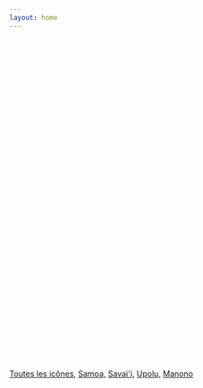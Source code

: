 ```yaml
---
layout: home
---
```


<div>

<div id="post"></div>

<div id="map" data-tap-disabled="true"></div>

<p>
  <a href="JavaScript:showAllIcons()">Toutes les icônes,</a>
  <a href="JavaScript:setBounds(samoa)"> Samoa,</a>
  <a href="JavaScript:setBounds(savaii)"> Savai'i,</a>
  <a href="JavaScript:setBounds(upolu)"> Upolu,</a>
  <a href="JavaScript:setBounds(manono)"> Manono</a>
</p>

<style>
#map {
  width: 90vw; 
  height: 60vw; 
}
</style>

<script src="https://maps.googleapis.com/maps/api/js"></script>

<script>

var map;
var markers = new Array();
var markersCl = new Array();

var samoa = [
  new google.maps.LatLng(-13.499144,-172.78738),
  new google.maps.LatLng(-13.451613, -172.33061),
  new google.maps.LatLng(-13.8756895, -171.60178),
  new google.maps.LatLng(-14.037134, -171.67784)
];

var savaii = [
  new google.maps.LatLng(-13.499144,-172.78738),
  new google.maps.LatLng(-13.451613, -172.33061),
  new google.maps.LatLng(-13.66891, -172.17941),
  new google.maps.LatLng(-13.801262, -172.52443)
];

var upolu = [
  new google.maps.LatLng(-13.83045,-172.0081),
  new google.maps.LatLng(-13.8756895, -171.60178),
  new google.maps.LatLng(-14.037134, -171.67784)
];

var manono = [
  new google.maps.LatLng(-13.853478,-172.11687),
  new google.maps.LatLng(-13.83045, -172.0081),
  new google.maps.LatLng(-13.753836,-172.11687)
];

function setPost(code) {
  $('#post').load('/samoa/2015/08/' + code + '/', function() {
    $('#post').get(0).scrollIntoView();
  });
}

function setBounds(bounds){
  var bs = new google.maps.LatLngBounds();
  bounds.forEach(function(a) { 
    bs.extend(a);
  });
  map.fitBounds(bs);
}

function addListener(i) {
  google.maps.event.addListener(i, 'mousedown', 
      function() { 
       var mark = this;
       nextIcon();
       setPost(mark.co); 
      }
    ); 
  }

function setMarkerFromLocation(x,y,id,icon){
  var location = new google.maps.LatLng(x,y);
  var m;

  var image = {
    url: "/samoa/icon/" + icon + ".svg",
    size: new google.maps.Size(50, 50),
    origin: new google.maps.Point(0, 0),
    anchor: new google.maps.Point(25, 25),
    scaledSize: new google.maps.Size(25, 25)
  };

  m = new google.maps.Marker( 
  { icon: image,
    position: location,
    co: id
  }); 
  markers.push(m);
  addListener(m);
}

function nextIcon() {
  if(markers.length > 0){
    if(markersCl.length > 0){
      var prev = markersCl[markersCl.length - 1];
      prev.setMap(null);
    }
    var mar = markers.shift();
    markersCl.push(mar);
    mar.setMap(map);
  }else{
    showAllIcons();
  }
}

function showAllIcons() {
  markersCl = markers.concat(markersCl);
  markers = new Array();

  $.each( markersCl, function( key, value ) {
    value.setMap(map);
  });


}

function setStyles(map){
  map.set('styles', [ { "featureType": "water", "elementType": "geometry", "stylers": [ { "visibility": "on" }, { "color": "#aee2e0" } ] }, { "featureType": "landscape", "elementType": "geometry.fill", "stylers": [ { "color": "#abce83" } ] }, { "featureType": "poi", "elementType": "geometry.fill", "stylers": [ { "color": "#769E72" } ] }, { "featureType": "poi", "elementType": "labels.text.fill", "stylers": [ { "color": "#7B8758" } ] }, { "featureType": "poi", "elementType": "labels.text.stroke", "stylers": [ { "color": "#EBF4A4" } ] }, { "featureType": "poi.park", "elementType": "geometry", "stylers": [ { "visibility": "simplified" }, { "color": "#8dab68" } ] }, { "featureType": "road", "elementType": "geometry.fill", "stylers": [ { "visibility": "simplified" } ] }, { "featureType": "road", "elementType": "labels.text.fill", "stylers": [ { "color": "#5B5B3F" } ] }, { "featureType": "road", "elementType": "labels.text.stroke", "stylers": [ { "color": "#ABCE83" } ] }, { "featureType": "road", "elementType": "labels.icon", "stylers": [ { "visibility": "off" } ] }, { "featureType": "road.local", "elementType": "geometry", "stylers": [ { "color": "#A4C67D" } ] }, { "featureType": "road.arterial", "elementType": "geometry", "stylers": [ { "color": "#9BBF72" } ] }, { "featureType": "road.highway", "elementType": "geometry", "stylers": [ { "color": "#EBF4A4" } ] }, { "featureType": "transit", "stylers": [ { "visibility": "off" } ] }, { "featureType": "administrative", "elementType": "geometry.stroke", "stylers": [ { "visibility": "on" }, { "color": "#87ae79" } ] }, { "featureType": "administrative", "elementType": "geometry.fill", "stylers": [ { "color": "#7f2200" }, { "visibility": "off" } ] }, { "featureType": "administrative", "elementType": "labels.text.stroke", "stylers": [ { "color": "#ffffff" }, { "visibility": "on" }, { "weight": 4.1 } ] }, { "featureType": "administrative", "elementType": "labels.text.fill", "stylers": [ { "color": "#495421" } ] }, { "featureType": "administrative.neighborhood", "elementType": "labels", "stylers": [ { "visibility": "off" } ] } ]);
}

function initialize() {
  
  $('#post').load('/samoa/2015/08/story/');
  var mapCanvas = document.getElementById('map');
  var mapOptions = {
    zoom: 10,
    mapTypeId: google.maps.MapTypeId.ROADMAP
  };
  map = new google.maps.Map(mapCanvas, mapOptions);
  setStyles(map);

  setMarkerFromLocation(-13.753836,-172.11687,"ferry","ferry");
  setMarkerFromLocation(-13.613283,-172.20215, "joelan","fale");
  setMarkerFromLocation(-13.748744,-172.22913,"salelonga", "market");
  setMarkerFromLocation(-13.66891,-172.17941,"bus","bus");

  setMarkerFromLocation(-13.451613,-172.33061, "lava-fields", "church");
  setMarkerFromLocation(-13.536176,-172.39386, "crater-man","crater");
  setMarkerFromLocation(-13.499144,-172.78738, "falealupo","snorkel");
  setMarkerFromLocation(-13.745346,-172.3137, "afa-aau-waterfall","waterfall");
  setMarkerFromLocation(-13.708181,-172.60092, "satuiatua","fale");
  setMarkerFromLocation(-13.801262,-172.52443,"blow-hole","blow-hole");
  setMarkerFromLocation(-14.037134,-171.67784, "maota-o-maa","fale");
  setMarkerFromLocation(-14.0157,-171.7358,"coastal-walk", "hiker");
  setMarkerFromLocation(-13.834241,-171.77185, "apia", "market");
  setMarkerFromLocation(-13.8756895,-171.60178, "piula-cave", "church");
  setMarkerFromLocation(-13.853478,-172.11687, "manono", "fale");
  setMarkerFromLocation(-13.83045,-172.0081, "plane", "plane");

  setBounds(samoa);
  nextIcon();
}


google.maps.event.addDomListener(window, 'load', initialize);

</script>



